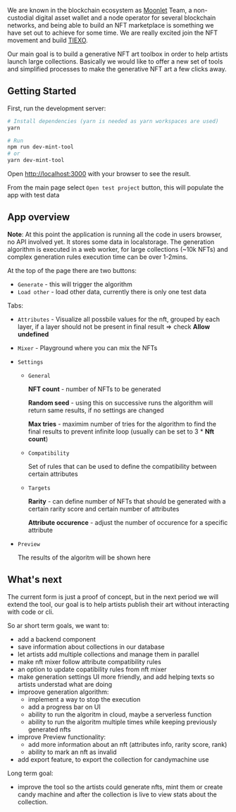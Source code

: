 We are known in the blockchain ecosystem as [Moonlet](https://moonlet.io) Team, a non-custodial digital asset wallet and a node operator for several blockchain networks, and being able to build an NFT marketplace is something we have set out to achieve for some time. We are really excited join the NFT movement and build [TIEXO](https://tiexo.com).

Our main goal is to build a generative NFT art toolbox in order to help artists launch large collections. Basically we would like to offer a new set of tools and simplified processes to make the generative NFT art a few clicks away.


## Getting Started

First, run the development server:

```bash
# Install dependencies (yarn is needed as yarn workspaces are used)
yarn

# Run
npm run dev-mint-tool
# or
yarn dev-mint-tool
```

Open [http://localhost:3000](http://localhost:3000) with your browser to see the result.

From the main page select `Open test project` button, this will populate the app with test data

## App overview

**Note**: At this point the application is running all the code in users browser, no API involved yet. It stores some data in localstorage. The generation algorithm is executed in a web worker, for large collections (~10k NFTs) and complex generation rules execution time can be over 1-2mins. 

At the top of the page there are two buttons:
* `Generate` - this will trigger the algorithm
* `Load other` - load other data, currently there is only one test data

Tabs:
* `Attributes` - Visualize all possbile values for the nft, grouped by each layer, if a layer should not be present in final result => check **Allow undefined**

* `Mixer` - Playground where you can mix the NFTs
* `Settings`
    * `General`

        **NFT count** - number of NFTs to be generated

        **Random seed** - using this on successive runs the algorithm will return same results, if no settings are changed

        **Max tries** - maximim number of tries for the algorithm to find the final results to prevent infinite loop (usually can be set to 3 * **Nft count**)

    * `Compatibility`

        Set of rules that can be used to define the compatibility between certain attributes
    * `Targets`

        **Rarity** - can define number of NFTs that should be generated with a certain rarity score and certain number of attributes

        **Attribute occurence** - adjust the number of occurence for a specific attribute

* `Preview`
    
    The results of the algoritm will be shown here

## What's next

The current form is just a proof of concept, but in the next period we will extend the tool, our goal is to help artists publish their art without interacting with code or cli.

So ar short term goals, we want to:
- add a backend component
- save information about collections in our database
- let artists add multiple collections and manage them in parallel 
- make nft mixer follow attribute compatibility rules
- an option to update copatibility rules from nft mixer
- make generation settings UI more friendly, and add helping texts so artists understad what are doing
- improove generation algorithm:
    - implement a way to stop the execution
    - add a progress bar on UI
    - ability to run the algoritm in cloud, maybe a serverless function
    - ability to run the algoritm multiple times while keeping previously generated nfts
- improve Preview functionality:
    - add more information about an nft (attributes info, rarity score, rank)
    - ability to mark an nft as invalid
- add export feature, to export the collection for candymachine use

Long term goal: 
- improve the tool so the artists could generate nfts, mint them or create candy machine and after the collection is live to view stats about the collection.